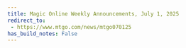 ```yaml
---
title: Magic Online Weekly Announcements, July 1, 2025
redirect_to:
 - https://www.mtgo.com/news/mtgo070125
has_build_notes: False
---
```

